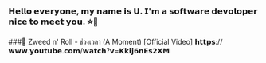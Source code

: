 ### 𝗛𝗲𝗹𝗹𝗼 𝗲𝘃𝗲𝗿𝘆𝗼𝗻𝗲, 𝗺𝘆 𝗻𝗮𝗺𝗲 𝗶𝘀 𝗨. 𝗜'𝗺 𝗮 𝘀𝗼𝗳𝘁𝘄𝗮𝗿𝗲 𝗱𝗲𝘃𝗼𝗹𝗼𝗽𝗲𝗿 𝗻𝗶𝗰𝗲 𝘁𝗼 𝗺𝗲𝗲𝘁 𝘆𝗼𝘂. ⭐🎉
###📌 Zweed n' Roll - ช่วงเวลา (A Moment) [Official Video]
𝗵𝘁𝘁𝗽𝘀://𝘄𝘄𝘄.𝘆𝗼𝘂𝘁𝘂𝗯𝗲.𝗰𝗼𝗺/𝘄𝗮𝘁𝗰𝗵?𝘃=𝗞𝗸𝗶𝗷𝟲𝗻𝗘𝘀𝟮𝗫𝗠

<!--
**uranus1038/uranus1038** is a ✨ _special_ ✨ repository because its `README.md` (this file) appears on your GitHub profile.

Here are some ideas to get you started:

- 🔭 I’m currently working on ...
- 🌱 I’m currently learning ...
- 👯 I’m looking to collaborate on ...
- 🤔 I’m looking for help with ...
- 💬 Ask me about ...
- 📫 How to reach me: ...
- 😄 Pronouns: ...
- ⚡ Fun fact: ...
-->
